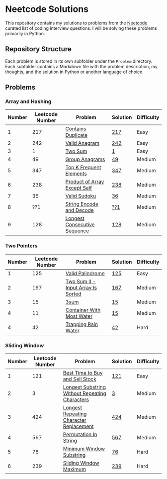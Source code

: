 # Neetcode Solutions

This repository contains my solutions to problems from the [Neetcode](https://neetcode.io/) curated list of coding interview questions. I will be solving these problems primarily in Python.

## Repository Structure

Each problem is stored in its own subfolder under the `Problem` directory. Each subfolder contains a Markdown file with the problem description, my thoughts, and the solution in Python or another language of choice.

## Problems

### Array and Hashing

| Number | Leetcode Number | Problem  | Solution | Difficulty |
|--------|-----------------|----------|----------|------------|
| 1 | 217 | [Contains Duplicate](https://leetcode.com/problems/contains-duplicate/description/) | [217](/Problems/217/index.md) | Easy |
| 2 | 242 | [Valid Anagram](https://leetcode.com/problems/valid-anagram/description/) | [242](/Problems/242/index.md) | Easy |
| 3 | 1 | [Two Sum](https://leetcode.com/problems/two-sum/description/) | [1](/Problems/1/index.md) | Easy |
| 4 | 49 | [Group Anagrams](https://leetcode.com/problems/group-anagrams/description/) | [49](/Problems/49/index.md) | Medium |
| 5 | 347 | [Top K Frequent Elements](https://leetcode.com/problems/top-k-frequent-elements/description/) | [347](/Problems/347/index.md) | Medium |
| 6 | 238 | [Product of Array Except Self](https://leetcode.com/problems/product-of-array-except-self/description/) | [238](/Problems/238/index.md) | Medium |
| 7 | 36 | [Valid Sudoku](https://leetcode.com/problems/valid-sudoku/description/) | [36](/Problems/36/index.md) | Medium |
| 8 | ??1 | [String Encode and Decode](https://neetcode.io/problems/string-encode-and-decode) | [??1](/Problems/??1/index.md) | Medium |
| 9 | 128 | [Longest Consecutive Sequence](https://leetcode.com/problems/longest-consecutive-sequence/description/) | [128](/Problems/128/index.md) | Medium |

### Two Pointers

| Number | Leetcode Number | Problem  | Solution | Difficulty |
|--------|-----------------|----------|----------|------------|
| 1 | 125 | [Valid Palindrome](https://leetcode.com/problems/valid-palindrome/description/) | [125](/Problems/125/index.md) | Easy |
| 2 | 167 | [Two Sum II - Input Array Is Sorted](https://leetcode.com/problems/two-sum-ii-input-array-is-sorted/description/) | [167](/Problems/167/index.md) | Medium |
| 3 | 15 | [3sum](https://leetcode.com/problems/3sum/description/) | [15](/Problems/15/index.md) | Medium |
| 4 | 11 | [Container With Most Water](https://leetcode.com/problems/container-with-most-water/description/) | [15](/Problems/11/index.md) | Medium |
| 4 | 42 | [Trapping Rain Water](https://leetcode.com/problems/trapping-rain-water/description/) | [42](/Problems/42/index.md) | Hard |

### Sliding Window

| Number | Leetcode Number | Problem  | Solution | Difficulty |
|--------|-----------------|----------|----------|------------|
| 1 | 121 | [Best Time to Buy and Sell Stock](https://leetcode.com/problems/best-time-to-buy-and-sell-stock/description/) | [121](/Problems/121/index.md) | Easy |
| 2 | 3 | [Longest Substring Without Repeating Characters](https://leetcode.com/problems/longest-substring-without-repeating-characters/description/) | [3](/Problems/3/index.md) | Medium |
| 3 | 424 | [Longest Repeating Character Replacement](https://leetcode.com/problems/longest-repeating-character-replacement/description/) | [424](/Problems/424/index.md) | Medium |
| 4 | 567 | [Permutation In String](https://leetcode.com/problems/permutation-in-string/description/) | [567](/Problems/567/index.md) | Medium |
| 5 | 76 | [Minimum Window Substring](https://leetcode.com/problems/minimum-window-substring/description/) | [76](/Problems/76/index.md) | Hard |
| 6 | 239 | [Sliding Window Maximum](https://leetcode.com/problems/sliding-window-maximum/description/) | [239](/Problems/239/index.md) | Hard |

